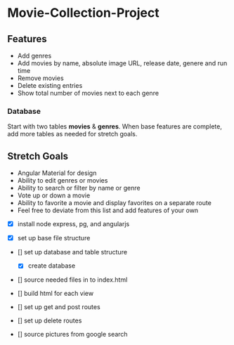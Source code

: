 # Movie-Collection-Project

## Features

- Add genres
- Add movies by name, absolute image URL, release date, genere and run time
- Remove movies
- Delete existing entries
- Show total number of movies next to each genre

### Database

Start with two tables **movies** & **genres**. When base features are complete, add more tables as needed for stretch goals.

## Stretch Goals

- Angular Material for design
- Ability to edit genres or movies
- Ability to search or filter by name or genre
- Vote up or down a movie
- Ability to favorite a movie and display favorites on a separate route
- Feel free to deviate from this list and add features of your own


- [x] install node express, pg, and angularjs

- [x] set up base file structure

- [] set up database and table structure
    - [x] create database

- [] source needed files in to index.html

- [] build html for each view

- [] set up get and post routes

- [] set up delete routes

- [] source pictures from google search